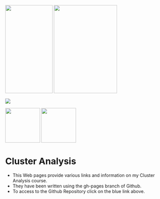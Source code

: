 <img src="https://user-images.githubusercontent.com/73913825/108979608-1f254500-768b-11eb-97e3-556c2a09e5cb.jpeg" width="150" height="280"> <img src="https://user-images.githubusercontent.com/73913825/108979533-0b79de80-768b-11eb-93da-3e4166acfc62.jpg" width="200" height="280">

<a href="mailto:uzma.unia1@gmail.com?"><img src="https://img.shields.io/badge/gmail-%23DD0031.svg?&style=for-the-badge&logo=gmail&logoColor=white"/></a>

<img src="https://upload.wikimedia.org/wikipedia/commons/6/66/Logo_cnam.gif" width="110">

<img src="https://rstudio.com/wp-content/uploads/2014/07/RStudio-Logo-Blue-Gray.png" width="110">


# Cluster Analysis
* This Web pages provide various links and information on my Cluster Analysis course.
* They have been written using the gh-pages branch of Github. 
* To access to the Github Repository click on the blue link above. 


